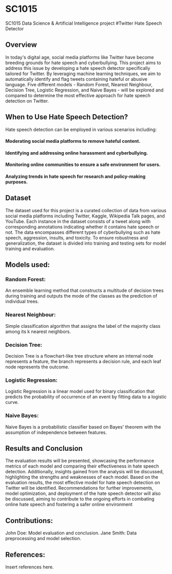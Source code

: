 # SC1015
SC1015 Data Science &amp; Artificial Intelligence project
#Twitter Hate Speech Detector

## Overview

In today's digital age, social media platforms like Twitter have become breeding grounds for hate speech and cyberbullying. This project aims to address this issue by developing a hate speech detector specifically tailored for Twitter. By leveraging machine learning techniques, we aim to automatically identify and flag tweets containing hateful or abusive language. Five different models - Random Forest, Nearest Neighbour, Decision Tree, Logistic Regression, and Naive Bayes - will be explored and compared to determine the most effective approach for hate speech detection on Twitter.

## When to Use Hate Speech Detection?
Hate speech detection can be employed in various scenarios including:
#### Moderating social media platforms to remove hateful content.
#### Identifying and addressing online harassment and cyberbullying.
#### Monitoring online communities to ensure a safe environment for users.
#### Analyzing trends in hate speech for research and policy-making purposes.


## Dataset

The dataset used for this project is a curated collection of data from various social media platforms including Twitter, Kaggle, Wikipedia Talk pages, and YouTube. Each instance in the dataset consists of a tweet along with corresponding annotations indicating whether it contains hate speech or not. The data encompasses different types of cyberbullying such as hate speech, aggression, insults, and toxicity. To ensure robustness and generalization, the dataset is divided into training and testing sets for model training and evaluation.


## Models used:

### Random Forest:
An ensemble learning method that constructs a multitude of decision trees during training and outputs the mode of the classes as the prediction of individual trees.
### Nearest Neighbour:
Simple classification algorithm that assigns the label of the majority class among its k nearest neighbors.
### Decision Tree:
Decision Tree is a flowchart-like tree structure where an internal node represents a feature, the branch represents a decision rule, and each leaf node represents the outcome.
### Logistic Regression:
Logistic Regression is a linear model used for binary classification that predicts the probability of occurrence of an event by fitting data to a logistic curve.
### Naive Bayes:
Naive Bayes is a probabilistic classifier based on Bayes' theorem with the assumption of independence between features.


## Results and Conclusion
The evaluation results will be presented, showcasing the performance metrics of each model and comparing their effectiveness in hate speech detection. Additionally, insights gained from the analysis will be discussed, highlighting the strengths and weaknesses of each model.
Based on the evaluation results, the most effective model for hate speech detection on Twitter will be identified. Recommendations for further improvements, model optimization, and deployment of the hate speech detector will also be discussed, aiming to contribute to the ongoing efforts in combating online hate speech and fostering a safer online environment


## Contributions:
John Doe: Model evaluation and conclusion.
Jane Smith: Data preprocessing and model selection.

## References:
Insert references here.
